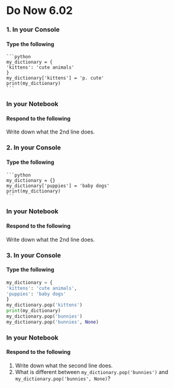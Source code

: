 # Do Now 6.02

### 1. In your Console
#### Type the following
    ```python
    my_dictionary = {
    'kittens': 'cute animals'
    }
    my_dictionary['kittens'] = 'p. cute'
    print(my_dictionary)
    ```
### In your Notebook
#### Respond to the following
Write down what the 2nd line does.

### 2. In your Console
#### Type the following

    ```python
    my_dictionary = {}
    my_dictionary['puppies'] = 'baby dogs'
    print(my_dictionary)
    ```
### In your Notebook
#### Respond to the following
Write down what the 2nd line does.

### 3. In your Console
#### Type the following

```python
my_dictionary = {
'kittens': 'cute animals',
'puppies': 'baby dogs'
}
my_dictionary.pop('kittens')
print(my_dictionary)
my_dictionary.pop('bunnies')
my_dictionary.pop('bunnies', None)
```
### In your Notebook
#### Respond to the following
1. Write down what the second line does. 
2. What is different between `my_dictionary.pop('bunnies')` and `my_dictionary.pop('bunnies', None)`?
